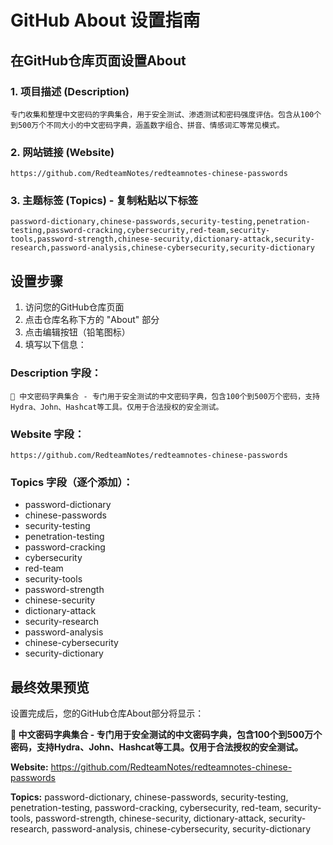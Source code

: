 # GitHub About 设置指南

## 在GitHub仓库页面设置About

### 1. 项目描述 (Description)
```
专门收集和整理中文密码的字典集合，用于安全测试、渗透测试和密码强度评估。包含从100个到500万个不同大小的中文密码字典，涵盖数字组合、拼音、情感词汇等常见模式。
```

### 2. 网站链接 (Website)
```
https://github.com/RedteamNotes/redteamnotes-chinese-passwords
```

### 3. 主题标签 (Topics) - 复制粘贴以下标签
```
password-dictionary,chinese-passwords,security-testing,penetration-testing,password-cracking,cybersecurity,red-team,security-tools,password-strength,chinese-security,dictionary-attack,security-research,password-analysis,chinese-cybersecurity,security-dictionary
```

## 设置步骤

1. 访问您的GitHub仓库页面
2. 点击仓库名称下方的 "About" 部分
3. 点击编辑按钮（铅笔图标）
4. 填写以下信息：

### Description 字段：
```
🔐 中文密码字典集合 - 专门用于安全测试的中文密码字典，包含100个到500万个密码，支持Hydra、John、Hashcat等工具。仅用于合法授权的安全测试。
```

### Website 字段：
```
https://github.com/RedteamNotes/redteamnotes-chinese-passwords
```

### Topics 字段（逐个添加）：
- password-dictionary
- chinese-passwords  
- security-testing
- penetration-testing
- password-cracking
- cybersecurity
- red-team
- security-tools
- password-strength
- chinese-security
- dictionary-attack
- security-research
- password-analysis
- chinese-cybersecurity
- security-dictionary

## 最终效果预览

设置完成后，您的GitHub仓库About部分将显示：

**🔐 中文密码字典集合 - 专门用于安全测试的中文密码字典，包含100个到500万个密码，支持Hydra、John、Hashcat等工具。仅用于合法授权的安全测试。**

**Website:** https://github.com/RedteamNotes/redteamnotes-chinese-passwords

**Topics:** password-dictionary, chinese-passwords, security-testing, penetration-testing, password-cracking, cybersecurity, red-team, security-tools, password-strength, chinese-security, dictionary-attack, security-research, password-analysis, chinese-cybersecurity, security-dictionary 